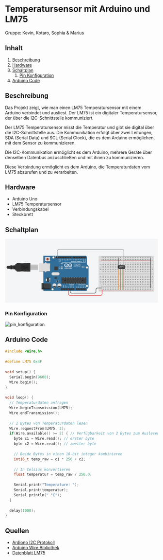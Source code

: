 # Temperatursensor mit Arduino und LM75
Gruppe: Kevin, Kotaro, Sophia & Marius
## Inhalt
1. [Beschreibung](#beschreibung)
2. [Hardware](#hardware)
3. [Schaltplan](#schaltplan)
    1. [Pin Konfiguration](#pin-konfiguration)
4. [Arduino Code](#arduino-code)

## Beschreibung
Das Projekt zeigt, wie man einen LM75 Temperatursensor mit einem Arduino verbindet und ausliest. Der LM75 ist ein digitaler Temperatursensor, der über die I2C-Schnittstelle kommuniziert.

Der LM75 Temperatursensor misst die Temperatur und gibt sie digital über die I2C-Schnittstelle aus. Die Kommunikation erfolgt über zwei Leitungen, SDA (Serial Data) und SCL (Serial Clock), die es dem Arduino ermöglichen, mit dem Sensor zu kommunizieren.

Die I2C-Kommunikation ermöglicht es dem Arduino, mehrere Geräte über denselben Datenbus anzuschließen und mit ihnen zu kommunizieren.

Diese Verbindung ermöglicht es dem Arduino, die Temperaturdaten vom LM75 abzurufen und zu verarbeiten.

## Hardware
- Arduino Uno
- LM75 Temperatursensor
- Verbindungskabel
- Steckbrett

## Schaltplan
![Schaltplan](schaltplan.png)
### Pin Konfiguration
![pin_konfiguration](pin_konfiguration.png)

## Arduino Code
```cpp
#include <Wire.h>

#define LM75 0x4F

void setup() {
  Serial.begin(9600);
  Wire.begin();
}

void loop() {
  // Temperaturdaten anfragen
  Wire.beginTransmission(LM75);
  Wire.endTransmission();
  
  // 2 Bytes von Temperaturdaten lesen
  Wire.requestFrom(LM75, 2);
  if(Wire.available() >= 2) { // Verfügbarkeit von 2 Bytes zum Auslesen prüfen
    byte c1 = Wire.read(); // erster byte
    byte c2 = Wire.read(); // zweiter byte
    
    // Beide Bytes in einen 16-bit integer kombinieren
    int16_t temp_raw = c1 * 256 + c2;
    
    // In Celsius konvertieren
    float temperatur = temp_raw / 256.0; 
    
    Serial.print("Temperature: ");
    Serial.print(temperatur);
    Serial.println(" °C");
  }
  
  delay(1000);
}
```

## Quellen
- [Ardiono I2C Protokoll](https://docs.arduino.cc/learn/communication/wire/)
- [Arduino Wire Bibliothek](https://www.arduino.cc/reference/en/language/functions/communication/wire/)
- [Datenblatt LM75](https://www.analog.com/media/en/technical-documentation/data-sheets/lm75.pdf)